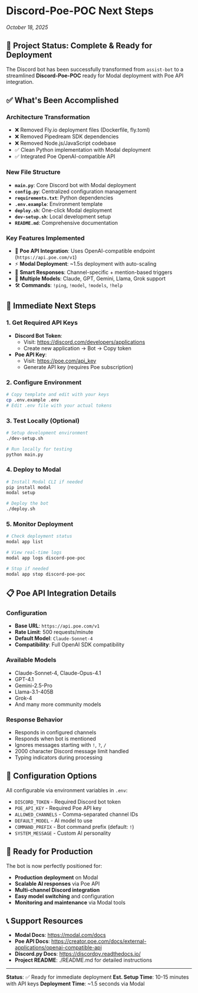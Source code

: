# Discord-Poe-POC Next Steps
*October 18, 2025*

## 🎉 Project Status: Complete & Ready for Deployment

The Discord bot has been successfully transformed from `assist-bot` to a streamlined **Discord-Poe-POC** ready for Modal deployment with Poe API integration.

## ✅ What's Been Accomplished

### **Architecture Transformation**
- ❌ Removed Fly.io deployment files (Dockerfile, fly.toml)
- ❌ Removed Pipedream SDK dependencies 
- ❌ Removed Node.js/JavaScript codebase
- ✅ Clean Python implementation with Modal deployment
- ✅ Integrated Poe OpenAI-compatible API

### **New File Structure**
- **`main.py`**: Core Discord bot with Modal deployment
- **`config.py`**: Centralized configuration management  
- **`requirements.txt`**: Python dependencies
- **`.env.example`**: Environment template
- **`deploy.sh`**: One-click Modal deployment
- **`dev-setup.sh`**: Local development setup
- **`README.md`**: Comprehensive documentation

### **Key Features Implemented**
- 🤖 **Poe API Integration**: Uses OpenAI-compatible endpoint (`https://api.poe.com/v1`)
- ⚡ **Modal Deployment**: ~1.5s deployment with auto-scaling
- 🎯 **Smart Responses**: Channel-specific + mention-based triggers
- 💬 **Multiple Models**: Claude, GPT, Gemini, Llama, Grok support
- 🛠️ **Commands**: `!ping`, `!model`, `!models`, `!help`

## 🚀 Immediate Next Steps

### 1. **Get Required API Keys**
- **Discord Bot Token**: 
  - Visit: https://discord.com/developers/applications
  - Create new application → Bot → Copy token
- **Poe API Key**: 
  - Visit: https://poe.com/api_key
  - Generate API key (requires Poe subscription)

### 2. **Configure Environment**
```bash
# Copy template and edit with your keys
cp .env.example .env
# Edit .env file with your actual tokens
```

### 3. **Test Locally (Optional)**
```bash
# Setup development environment
./dev-setup.sh

# Run locally for testing
python main.py
```

### 4. **Deploy to Modal**
```bash
# Install Modal CLI if needed
pip install modal
modal setup

# Deploy the bot
./deploy.sh
```

### 5. **Monitor Deployment**
```bash
# Check deployment status
modal app list

# View real-time logs
modal app logs discord-poe-poc

# Stop if needed
modal app stop discord-poe-poc
```

## 📋 Poe API Integration Details

### **Configuration**
- **Base URL**: `https://api.poe.com/v1` 
- **Rate Limit**: 500 requests/minute
- **Default Model**: `Claude-Sonnet-4`
- **Compatibility**: Full OpenAI SDK compatibility

### **Available Models**
- Claude-Sonnet-4, Claude-Opus-4.1
- GPT-4.1
- Gemini-2.5-Pro
- Llama-3.1-405B
- Grok-4
- And many more community models

### **Response Behavior**
- Responds in configured channels
- Responds when bot is mentioned
- Ignores messages starting with `!`, `?`, `/`
- 2000 character Discord message limit handled
- Typing indicators during processing

## 🔧 Configuration Options

All configurable via environment variables in `.env`:

- `DISCORD_TOKEN` - Required Discord bot token
- `POE_API_KEY` - Required Poe API key  
- `ALLOWED_CHANNELS` - Comma-separated channel IDs
- `DEFAULT_MODEL` - AI model to use
- `COMMAND_PREFIX` - Bot command prefix (default: `!`)
- `SYSTEM_MESSAGE` - Custom AI personality

## 🎯 Ready for Production

The bot is now perfectly positioned for:
- **Production deployment** on Modal
- **Scalable AI responses** via Poe API
- **Multi-channel Discord integration**
- **Easy model switching** and configuration
- **Monitoring and maintenance** via Modal tools

## 📞 Support Resources

- **Modal Docs**: https://modal.com/docs
- **Poe API Docs**: https://creator.poe.com/docs/external-applications/openai-compatible-api
- **Discord.py Docs**: https://discordpy.readthedocs.io/
- **Project README**: ./README.md for detailed instructions

---

**Status**: ✅ Ready for immediate deployment
**Est. Setup Time**: 10-15 minutes with API keys
**Deployment Time**: ~1.5 seconds via Modal